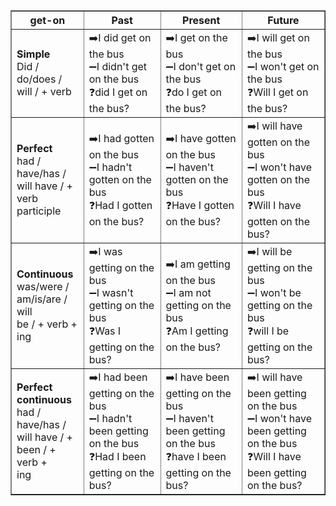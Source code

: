 <table border="1" cellpadding="5" cellspacing="0">
  <tr>
    <th>get-on</th>
    <th>Past</th>
    <th>Present</th>
    <th>Future</th>
  </tr>
  <tr>
    <td><strong>Simple</strong><br>Did / do/does /<br>will / + verb</td>
    <td>
      ➡️I did get on the bus<br>
      ➖I didn't get on the bus<br>
      ❓did I get on the bus?<br>
    </td>
    <td>
      ➡️I get on the bus<br>
      ➖I don't get on the bus<br>
      ❓do I get on the bus?<br>
    </td>
    <td>
      ➡️I will get on the bus<br>
      ➖I won't get on the bus<br>
      ❓Will I get on the bus?<br>
    </td>
  </tr>
  <tr>
    <td><strong>Perfect</strong><br>had / have/has /<br>will have / +<br>verb participle</td>
    <td>
      ➡️I had gotten on the bus<br>
      ➖I hadn't gotten on the bus<br>
      ❓Had I gotten on the bus?<br>
    </td>
    <td>
      ➡️I have gotten on the bus<br>
      ➖I haven't gotten on the bus<br>
      ❓Have I gotten on the bus?<br>
    </td>
    <td>
      ➡️I will have gotten on the bus<br>
      ➖I won't have gotten on the bus<br>
      ❓Will I have gotten on the bus?<br>
    </td>
  </tr>
  <tr>
    <td><strong>Continuous</strong><br>was/were /<br>am/is/are / will<br>be / + verb +<br>ing</td>
    <td>
      ➡️I was getting on the bus<br>
      ➖I wasn't getting on the bus<br>
      ❓Was I getting on the bus?<br>
    </td>
    <td>
      ➡️I am getting on the bus<br>
      ➖I am not getting on the bus<br>
      ❓Am I getting on the bus?<br>
    </td>
    <td>
      ➡️I will be getting on the bus<br>
      ➖I won't be getting on the bus<br>
      ❓will I be getting on the bus?<br>
    </td>
  </tr>
  <tr>
    <td><strong>Perfect<br>continuous</strong><br>had / have/has /<br>will have / +<br>been / + verb +<br>ing</td>
    <td>
      ➡️I had been getting on the bus<br>
      ➖I hadn't been getting on the bus<br>
      ❓Had I been getting on the bus?<br>
    </td>
    <td>
      ➡️I have been getting on the bus<br>
      ➖I haven't been getting on the bus<br>
      ❓have I been getting on the bus?<br>
    </td>
    <td>
      ➡️I will have been getting on the bus<br>
      ➖I won't have been getting on the bus<br>
      ❓Will I have been getting on the bus?<br>
    </td>
  </tr>
</table>